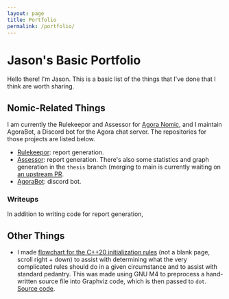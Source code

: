 ```yaml
---
layout: page
title: Portfolio
permalink: /portfolio/
---
```

# Jason's Basic Portfolio

Hello there! I'm Jason. This is a basic list of the things that I've done that I think are worth sharing.

## Nomic-Related Things

I am currently the Rulekeepor and Assessor for [Agora Nomic](https://agoranomic.org/), and I maintain AgoraBot, a Discord
bot for the Agora chat server. The repositories for those projects are listed below.

* [Rulekeepor](https://github.com/agoranomic/ruleset): report generation.
* [Assessor](https://github.com/AgoraNomic/assessor/): report generation. There's also some statistics and graph generation in the `thesis` branch (merging to main is currently waiting on [an upstream PR](https://github.com/JetBrains/lets-plot/pull/455).
* [AgoraBot](https://github.com/randomnetcat/agorabot): discord bot.

### Writeups

In addition to writing code for report generation, 

## Other Things

* I made [flowchart for the C++20 initialization rules](https://randomnetcat.github.io/cpp_initialization/initialization.svg) (not a blank page, scroll right + down) to
  assist with determining what the very complicated rules should do in a given circumstance and to assist with standard pedantry.
  This was made using GNU M4 to preprocess a hand-written source file into Graphviz code, which is then passed to `dot`.
  [Source code](https://github.com/randomnetcat/cpp_initialization).


